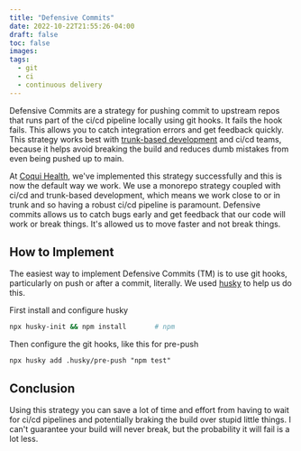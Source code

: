 ```yaml
---
title: "Defensive Commits"
date: 2022-10-22T21:55:26-04:00
draft: false
toc: false
images:
tags:
  - git
  - ci
  - continuous delivery
---
```


Defensive Commits are a strategy for pushing commit to upstream repos that runs part of the ci/cd pipeline locally using git hooks. It fails the hook fails. This allows you to catch integration errors and get feedback quickly. This strategy works best with [trunk-based development](https://trunkbaseddevelopment.com) and ci/cd teams, because it helps avoid breaking the build and reduces dumb mistakes from even being pushed up to main.

At [Coqui Health](https://coquihealth.com), we've implemented this strategy successfully and this is now the default way we work. We use a monorepo strategy coupled with ci/cd and trunk-based development, which means we work close to or in trunk and so having a robust ci/cd pipeline is paramount. Defensive commits allows us to catch bugs early and get feedback that our code will work or break things. It's allowed us to move faster and not break things.

## How to Implement
The easiest way to implement Defensive Commits (TM) is to use git hooks, particularly on push or after a commit, literally. We used [husky](https://typicode.github.io/husky/#/) to help us do this. 

First install and configure husky

```bash
npx husky-init && npm install       # npm
```

Then configure the git hooks, like this for pre-push

`npx husky add .husky/pre-push "npm test"`

## Conclusion

Using this strategy you can save a lot of time and effort from having to wait for ci/cd pipelines and potentially braking the build over stupid little things. I can't guarantee your build will never break, but the probability it will fail is a lot less.